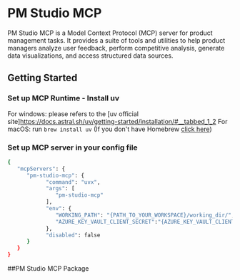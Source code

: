 # PM Studio MCP

PM Studio MCP is a Model Context Protocol (MCP) server for product management tasks. It provides a suite of tools and utilities to help product managers analyze user feedback, perform competitive analysis, generate data visualizations, and access structured data sources.

## Getting Started
### Set up MCP Runtime - Install uv

For windows: please refers to the [uv official site]https://docs.astral.sh/uv/getting-started/installation/#__tabbed_1_2
For macOS: run `brew install uv` (If you don't have Homebrew [click here](https://github.com/ai-microsoft/fsd/blob/main/private/DEVELOPER.md#install-homebrew-on-macos))


### Set up MCP server in your config file
   ```bash
   {
      "mcpServers": {
         "pm-studio-mcp": {
               "command": "uvx",
               "args": [
                  "pm-studio-mcp"
               ],
               "env": {
                  "WORKING_PATH": "{PATH_TO_YOUR_WORKSPACE}/working_dir/",
                  "AZURE_KEY_VAULT_CLIENT_SECRET":"{AZURE_KEY_VAULT_CLIENT_SECRET}",  // optional,this is the key to access all API keys in PM Studio, reach out to us to get the key
               },
               "disabled": false
         }
      }
   }
   ```
##PM Studio MCP Package 

